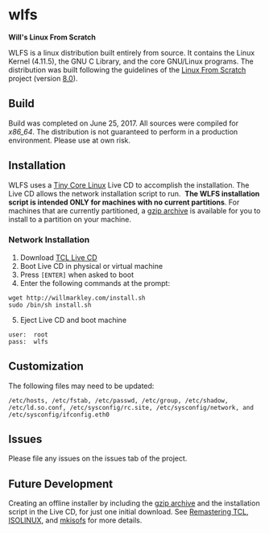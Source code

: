# wlfs
**Will's Linux From Scratch**

WLFS is a linux distribution built entirely from source.  It contains the Linux Kernel (4.11.5), the GNU C Library, and the core GNU/Linux programs.  The distribution was built following the guidelines of the [Linux From Scratch][1] project (version [8.0][2]).  

## Build

Build was completed on June 25, 2017.  All sources were compiled for *x86_64*.  The distribution is not guaranteed to perform in a production environment.  Please use at own risk.  

## Installation

WLFS uses a [Tiny Core Linux][3] Live CD to accomplish the installation.  The Live CD allows the network installation script to run.  **The WLFS installation script is intended ONLY for machines with no current partitions**.  For machines that are currently partitioned, a [gzip archive][4] is available for you to install to a partition on your machine.    

### Network Installation
1. Download [TCL Live CD][5]
2. Boot Live CD in physical or virtual machine
3. Press `[ENTER]` when asked to boot
4. Enter the following commands at the prompt:

```
wget http://willmarkley.com/install.sh
sudo /bin/sh install.sh
```

5. Eject Live CD and boot machine

```
user:  root
pass:  wlfs
```

## Customization

The following files may need to be updated:
```
/etc/hosts, /etc/fstab, /etc/passwd, /etc/group, /etc/shadow, /etc/ld.so.conf, /etc/sysconfig/rc.site, /etc/sysconfig/network, and /etc/sysconfig/ifconfig.eth0
```

## Issues

Please file any issues on the issues tab of the project.  

## Future Development

Creating an offline installer by including the [gzip archive][4] and the installation script in the Live CD, for just one initial download.  See [Remastering TCL][6], [ISOLINUX][7], and [mkisofs][8] for more details.  


[1]: http://www.linuxfromscratch.org/lfs/
[2]: http://www.linuxfromscratch.org/lfs/view/stable/
[3]: http://tinycorelinux.net/welcome.html
[4]: https://github.com/willmarkley/wlfs/releases/download/v1.0/wlfs-1.0.tar.gz
[5]: http://tinycorelinux.net/8.x/x86/release/Core-current.iso
[6]: http://wiki.tinycorelinux.net/wiki:remastering
[7]: http://www.syslinux.org/wiki/index.php?title=ISOLINUX
[8]: http://www.linuxcommand.org/man_pages/mkisofs8.html
